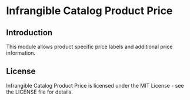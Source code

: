 # Infrangible Catalog Product Price

## Introduction

This module allows product specific price labels and additional price information.

## License

Infrangible Catalog Product Price is licensed under the MIT License - see the LICENSE file for details.
